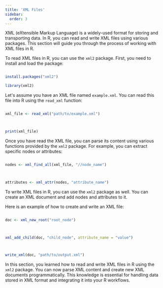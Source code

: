 ```yaml
---
title: 'XML Files'
sidebar:
  order: 3
---
```


 

XML (eXtensible Markup Language) is a widely-used format for storing and transporting data. In R, you can read and write XML files using various packages. This section will guide you through the process of working with XML files in R.





To read XML files in R, you can use the `xml2` package. First, you need to install and load the package:



```r

install.packages("xml2")

library(xml2)

```





Let's assume you have an XML file named `example.xml`. You can read this file into R using the `read_xml` function:



```r

xml_file <- read_xml("path/to/example.xml")



print(xml_file)

```





Once you have read the XML file, you can parse its content using various functions provided by the `xml2` package. For example, you can extract specific nodes or attributes:



```r

nodes <- xml_find_all(xml_file, "//node_name")



attributes <- xml_attr(nodes, "attribute_name")

```





To write XML files in R, you can use the `xml2` package as well. You can create an XML document and add nodes and attributes to it.





Here is an example of how to create and write an XML file:



```r

doc <- xml_new_root("root_node")



xml_add_child(doc, "child_node", attribute_name = "value")



write_xml(doc, "path/to/output.xml")

```





In this section, you learned how to read and write XML files in R using the `xml2` package. You can now parse XML content and create new XML documents programmatically. This knowledge is essential for handling data stored in XML format and integrating it into your R workflows.


